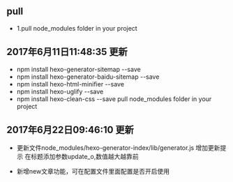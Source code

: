 ## pull
- 1.pull node_modules folder in your project


## 2017年6月11日11:48:35 更新
- npm install hexo-generator-sitemap --save     
- npm install hexo-generator-baidu-sitemap --save
- npm install hexo-html-minifier --save
- npm install hexo-uglify --save
- npm install hexo-clean-css --save
pull node_modules folder in your project


## 2017年6月22日09:46:10 更新

- 更新文件node_modules/hexo-generator-index/lib/generator.js 增加更新提示 在标题添加参数update_o,数值越大越靠前

- 新增new文章功能，可在配置文件里面配置是否开启使用